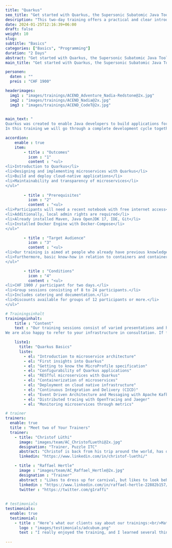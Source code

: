 ```yaml
---
title: "Quarkus"
seo_title: "Get started with Quarkus, the Supersonic Subatomic Java Toolkit"
description: "This two-day training offers a practical and clear introduction to Quarkus, the Kubernetes Native Java Stack. Quarkus makes it possible to implement lightweight services with Java and is ideally suited to be deployed on container platforms or directly in the cloud."
date: 2024-01-25T12:16:39+06:00
draft: false
weight: 10
slug: 
subtitle: "Basics"
categories: ["Basics", "Programming"]
duration: "2 Days"
abstract: "Get started with Quarkus, the Supersonic Subatomic Java Toolkit"
main_title: "Get started with Quarkus, the Supersonic Subatomic Java Toolkit"

personen: 
  daten : ""
  preis : "CHF 1900"

headerimages:
  img1 : "images/trainings/ACEND_Adventure_Nadia-Redstone@2x.jpg"
  img2 : "images/trainings/ACEND_Nadia@2x.jpg"
  img3 : "images/trainings/ACEND_CodeT@2x.jpg"
  

main_text: "
Quarkus was created to enable Java developers to build applications for a modern, cloud-native world. Quarkus is a Kubernetes-native Java framework tailored for GraalVM and HotSpot, built from the best Java libraries and standards.\n\n 
In this training we will go through a complete development cycle together, starting with the bootstrapping of a Quarkus application and ending with its execution as a container. Always well accompanied by our experienced trainers and with a good mix of theory and hands-on labs."

accordion:
    enable : true
    item:
        - title : "Outcomes"
          icon : "1"
          content : "<ul>
<li>Introduction to Quarkus</li>
<li>Designing and implementing microservices with Quarkus</li>
<li>Build and deploy cloud-native applications</li>
<li>Maintainability and transparency of microservices</li>
</ul>"
 
        - title : "Prerequisites"
          icon : "2"
          content : "<ul>
<li>Participants will need a recent notebook with free internet access</li>
<li>Additionally, local admin rights are required</li>
<li>Already installed Maven, Java OpenJDK 17, IDE, Git</li>
<li>Installed Docker Engine with Docker-Compose</li>
</ul>"

        - title : "Target Audience"
          icon : "3"
          content : "<ul>
<li>Our training is aimed at people who already have previous knowledge in the area of Java software development and architecture</li>
<li>Furthermore, basic know-how in relation to containers and container platforms is an advantage</li>
</ul>"

        - title : "Conditions"
          icon : "4"
          content : "<ul>
<li>CHF 1900 / participant for two days.</li>
<li>Group sessions consisting of 8 to 24 participants.</li>
<li>Includes catering and documentation.</li>
<li>Discounts available for groups of 12 participants or more.</li>
</ul>"

# Trainingsinhalt
trainingsinhalt: 
    title : "Content"
    text : "Our training sessions consist of varied presentations and hands-on labs to convey their content in an exciting way.
We are also happy to refer to your infrastructure in consultation. If further content is required, we can make adjustments at your request."

    liste1:
      title: "Quarkus Basics"
      liste:
        - el: "Introduction to microservice architecture"
        - el: "First insights into Quarkus"
        - el: "Getting to know the MicroProfile specification"
        - el: "Configurability of Quarkus applications"
        - el: "RESTful microservices with Quarkus"
        - el: "Containerization of microservices"
        - el: "Deployment on cloud native infrastructure"
        - el: "Continuous Integration and Delivery (CICD)"
        - el: "Event Driven Architecture and Messaging with Apache Kafka"
        - el: "Distributed tracing with OpenTracing and Jaeger"
        - el: "Monitoring microservices through metrics"

# trainer
trainers:
  enable: true
  title : "Meet two of Your Trainers"
  trainer:
    - title: "Christof Lüthi"
      image: "images/team/AC_ChristofLuethi@2x.jpg"
      designation: "Trainer, Puzzle ITC"
      abstract: "Christof is back from his trip around the world, has dived a lot and got to know different cultures. With a fresh spirit and curiosity, he is now on a journey of discovery in the Cloud Native world."
      linkedin: "https://www.linkedin.com/in/christof-luethi/"      

    - title : "Raffael Hertle"
      image : "images/team/AC_Raffael_Hertle@2x.jpg"
      designation : "Trainer"
      abstract : "Likes to dress up for carnival, but likes to look behind the masks when it comes to cloud native technologies"
      linkedin : "https://www.linkedin.com/in/raffael-hertle-22882b157/"
      twitter : "https://twitter.com/g1raffi"
      
      
# testimonials
testimonials:
  enable: true
  testimonial:
    - title : "Here’s what our clients say about our trainings:<br/>Matthias Summer, Austria"
      logo : "images/testimonials/adcubum.png"
      text : "I really enjoyed the training, and I learned several things that helped me with my daily tasks. You could tell that the trainers had a lot of practical experience with and passion for the technology. They also supported us well and gave us useful advice."     
      
---
```

